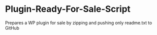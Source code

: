 # Plugin-Ready-For-Sale-Script
Prepares a WP plugin for sale by zipping and pushing only readme.txt to GitHub
